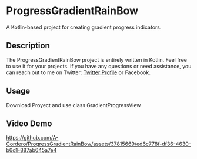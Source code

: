 # ProgressGradientRainBow

A Kotlin-based project for creating gradient progress indicators.

## Description

The ProgressGradientRainBow project is entirely written in Kotlin. Feel free to use it for your projects. If you have any questions or need assistance, you can reach out to me on Twitter: [Twitter Profile](https://twitter.com/anthony62411856) or Facebook.

## Usage

Download Proyect and use class GradientProgressView
## Video Demo


https://github.com/A-Cordero/ProgressGradientRainBow/assets/37815669/ed6c778f-df36-4630-b6d1-887ab645a7e4

